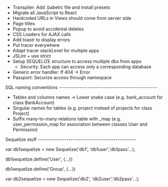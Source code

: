- Transpiler: Add .babelrc file and install presets
- Migrate all JavaScript to React
- Hardcoded URLs in Views should come from server side
- Page titles
- Popup to avoid accidental deletes
- CSS Loaders for AJAX calls
- Add toastr to display errors
- Put tracer everywhere
- Adapt tracer stackLevel for multiple apps
- JSLint + use strict
- Setup SEQUELIZE structure to access multiple dbs from apps
	- Security: Each app can access only a corresponding database
- Generic error handler: If 404 -> Error
- Passport: Securize access through namespace

SQL naming conventions ------------------------------------------------

- Tables and columns names -> Lower snake case (e.g. bank_account for class BankAccount)
- Singular names for tables (e.g. project instead of projects for class Project)
- Suffix many-to-many relations table with _map (e.g. user_permission_map for association between classes User and Permission)

Sequelize stuff ------------------------------------------------

var db1sequelize = new Sequelize('db1', 'db1user','db1pass'...);

db1sequelize.define('User', {...})

db1sequelize.define('Group', {...})

var db2sequelize = new Sequelize('db2', 'db2user','db2pass'...);
